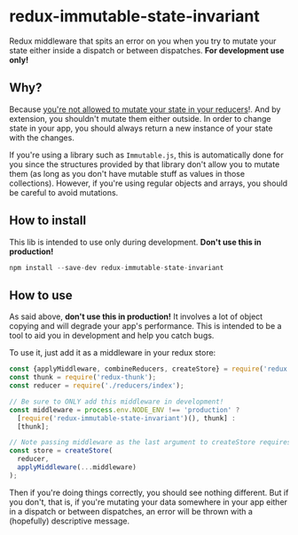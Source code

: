 # redux-immutable-state-invariant

Redux middleware that spits an error on you when you try to mutate your state either inside a dispatch or between dispatches. **For development use only!**

## Why?

Because [you're not allowed to mutate your state in your reducers](http://rackt.github.io/redux/docs/Troubleshooting.html#never-mutate-reducer-arguments)!. And by extension, you shouldn't mutate them either outside. In order to change state in your app, you should always return a new instance of your state with the changes.

If you're using a library such as `Immutable.js`, this is automatically done for you since the structures provided by that library don't allow you to mutate them (as long as you don't have mutable stuff as values in those collections). However, if you're using regular objects and arrays, you should be careful to avoid mutations.

## How to install

This lib is intended to use only during development. **Don't use this in production!**

```js
npm install --save-dev redux-immutable-state-invariant
```

## How to use

As said above, **don't use this in production!** It involves a lot of object copying and will degrade your app's performance. This is intended to be a tool to aid you in development and help you catch bugs.

To use it, just add it as a middleware in your redux store:

```js
const {applyMiddleware, combineReducers, createStore} = require('redux');
const thunk = require('redux-thunk');
const reducer = require('./reducers/index');

// Be sure to ONLY add this middleware in development!
const middleware = process.env.NODE_ENV !== 'production' ?
  [require('redux-immutable-state-invariant')(), thunk] :
  [thunk];

// Note passing middleware as the last argument to createStore requires redux@>=3.1.0
const store = createStore(
  reducer,
  applyMiddleware(...middleware)
);
```

Then if you're doing things correctly, you should see nothing different. But if you don't, that is, if you're mutating your data somewhere in your app either in a dispatch or between dispatches, an error will be thrown with a (hopefully) descriptive message.
